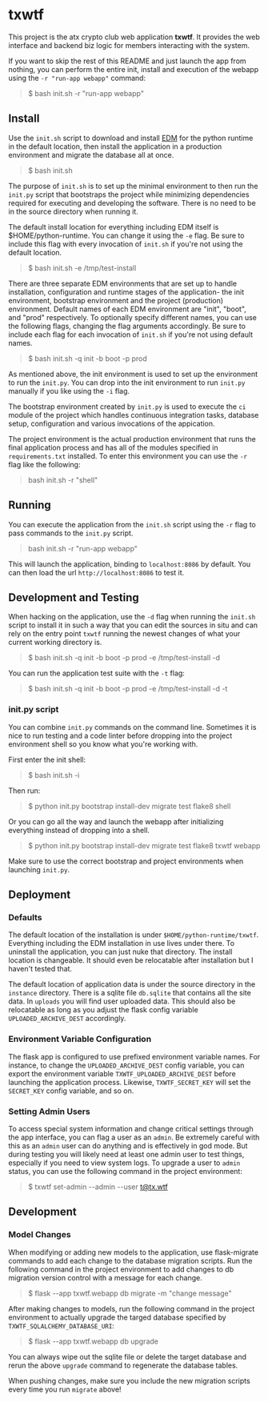 # txwtf
This project is the atx crypto club web application **txwtf**. It provides the web interface and backend biz logic for members interacting with the system.

If you want to skip the rest of this README and just launch the app from nothing, you can perform the entire init, install and execution of the webapp using the `-r "run-app webapp"` command:
> $ bash init.sh -r "run-app webapp"

## Install

Use the `init.sh` script to download and install [EDM](https://www.enthought.com/edm/) for the python runtime in the default location, then install the application in a production environment and migrate the database all at once.
> $ bash init.sh

The purpose of `init.sh` is to set up the minimal environment to then run the `init.py` script that bootstraps the project while minimizing dependencies required for executing and developing the software. There is no need to be in the source directory when running it.

The default install location for everything including EDM itself is $HOME/python-runtime. You can change it using the `-e` flag. Be sure to include this flag with every invocation of `init.sh` if you're not using the default location.
> $ bash init.sh -e /tmp/test-install

There are three separate EDM environments that are set up to handle installation, configuration and runtime stages of the application- the init environment, bootstrap environment and the project (production) environment. Default names of each EDM environment are "init", "boot", and "prod" respectively. To optionally specify different names, you can use the following flags, changing the flag arguments accordingly. Be sure to include each flag for each invocation of `init.sh` if you're not using default names.
> $ bash init.sh -q init -b boot -p prod

As mentioned above, the init environment is used to set up the environment to run the `init.py`. You can drop into the init environment to run `init.py` manually if you like using the `-i` flag.

The bootstrap environment created by `init.py` is used to execute the `ci` module of the project which handles continuous integration tasks, database setup, configuration and various invocations of the appication.

The project environment is the actual production environment that runs the final application process and has all of the modules specified in `requirements.txt` installed. To enter this environment you can use the `-r` flag like the following:
> bash init.sh -r "shell"

## Running

You can execute the application from the `init.sh` script using the `-r` flag to pass commands to the `init.py` script.
> bash init.sh -r "run-app webapp"

This will launch the application, binding to `localhost:8086` by default. You can then load the url `http://localhost:8086` to test it.

## Development and Testing

When hacking on the application, use the `-d` flag when running the `init.sh` script to install it in such a way that you can edit the sources in situ and can rely on the entry point `txwtf` running the newest changes of what your current working directory is.
> $ bash init.sh -q init -b boot -p prod -e /tmp/test-install -d

You can run the application test suite with the `-t` flag:
> $ bash init.sh -q init -b boot -p prod -e /tmp/test-install -d -t

### init.py script

You can combine `init.py` commands on the command line. Sometimes it is nice to run testing and a code linter before dropping into the project environment shell so you know what you're working with.

First enter the init shell:
> $ bash init.sh -i

Then run:
> $ python init.py bootstrap install-dev migrate test flake8 shell

Or you can go all the way and launch the webapp after initializing everything instead of dropping into a shell.
> $ python init.py bootstrap install-dev migrate test flake8 txwtf webapp

Make sure to use the correct bootstrap and project environments when launching `init.py`.

## Deployment

### Defaults
The default location of the installation is under `$HOME/python-runtime/txwtf`. Everything including the EDM installation in use lives under there. To uninstall the application, you can just nuke that directory. The install location is changeable. It should even be relocatable after installation but I haven't tested that.

The default location of application data is under the source directory in the `instance` directory. There is a sqlite file `db.sqlite` that contains all the site data. In `uploads` you will find user uploaded data. This should also be relocatable as long as you adjust the flask config variable `UPLOADED_ARCHIVE_DEST` accordingly.

### Environment Variable Configuration
The flask app is configured to use prefixed environment variable names. For instance, to change the `UPLOADED_ARCHIVE_DEST` config variable, you can export the environment variable `TXWTF_UPLOADED_ARCHIVE_DEST` before launching the application process. Likewise, `TXWTF_SECRET_KEY` will set the `SECRET_KEY` config variable, and so on.

### Setting Admin Users
To access special system information and change critical settings through the app interface, you can flag a user as an `admin`. Be extremely careful with this as an `admin` user can do anything and is effectively in god mode. But during testing you will likely need at least one admin user to test things, especially if you need to view system logs. To upgrade a user to `admin` status, you can use the following command in the project environment:
> $ txwtf set-admin --admin --user t@tx.wtf

## Development

### Model Changes
When modifying or adding new models to the application, use flask-migrate commands to add each change to the database migration scripts. Run the following command in the project environment to add changes to db migration version control with a message for each change.
> $ flask --app txwtf.webapp db migrate -m "change message"

After making changes to models, run the following command in the project environment to actually upgrade the targed database specified by `TXWTF_SQLALCHEMY_DATABASE_URI`:
> $ flask --app txwtf.webapp db upgrade

You can always wipe out the sqlite file or delete the target database and rerun the above `upgrade` command to regenerate the database tables.

When pushing changes, make sure you include the new migration scripts every time you run `migrate` above!
